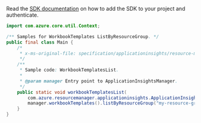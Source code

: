 Read the [SDK documentation](https://github.com/Azure/azure-sdk-for-java/blob/azure-resourcemanager-applicationinsights_1.0.0-beta.4/sdk/applicationinsights/azure-resourcemanager-applicationinsights/README.md) on how to add the SDK to your project and authenticate.

```java
import com.azure.core.util.Context;

/** Samples for WorkbookTemplates ListByResourceGroup. */
public final class Main {
    /*
     * x-ms-original-file: specification/applicationinsights/resource-manager/Microsoft.Insights/stable/2020-11-20/examples/WorkbookTemplatesList.json
     */
    /**
     * Sample code: WorkbookTemplatesList.
     *
     * @param manager Entry point to ApplicationInsightsManager.
     */
    public static void workbookTemplatesList(
        com.azure.resourcemanager.applicationinsights.ApplicationInsightsManager manager) {
        manager.workbookTemplates().listByResourceGroup("my-resource-group", Context.NONE);
    }
}
```
